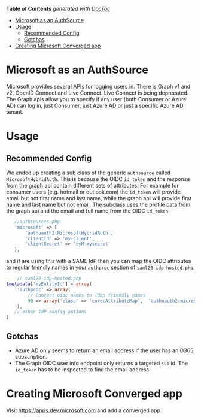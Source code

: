 <!-- START doctoc generated TOC please keep comment here to allow auto update -->
<!-- DON'T EDIT THIS SECTION, INSTEAD RE-RUN doctoc TO UPDATE -->
**Table of Contents**  *generated with [DocToc](https://github.com/thlorenz/doctoc)*

- [Microsoft as an AuthSource](#microsoft-as-an-authsource)
- [Usage](#usage)
  - [Recommended Config](#recommended-config)
  - [Gotchas](#gotchas)
- [Creating Microsoft Converged app](#creating-microsoft-converged-app)

<!-- END doctoc generated TOC please keep comment here to allow auto update -->

# Microsoft as an AuthSource

Microsoft provides several APIs for logging users in. There is Graph v1 and v2, OpenID Connect and Live Connect.
Live Connect is being deprecated. 
The Graph apis allow you to specify if any user (both Consumer or Azure AD) can log in, just Consumer, just Azure AD or
just a specific Azure AD tenant.


# Usage
## Recommended Config

We ended up creating a sub class of the generic `authsource` called `MicrosoftHybridAuth`. This is because the OIDC `id_token`
and the response from the graph api contain different sets of attributes. For example for consumer users (e.g. hotmail or outlook.com)
the `id_token` will provide email but not first name and last name, while the graph api will provide first name and last name
but not email. The subclass uses the profile data from the graph api and the email and full name from the OIDC `id_token`



```php
   //authsources.php
   'microsoft' => [
       'authoauth2:MicrosoftHybridAuth',
       'clientId' => 'my-client',
       'clientSecret' => 'eyM-mysecret'
   ],
```

and if are using this with a SAML IdP then you can map the OIDC attributes to regular friendly names in your `authproc` section of `saml20-idp-hosted.php`.

```php
    // saml20-idp-hosted.php
$metadata['myEntityId'] = array(			
    'authproc' => array(
        // Convert oidc names to ldap friendly names
        90 => array('class' => 'core:AttributeMap',  'authoauth2:microsoft2name'),
    ),
   // other IdP config options
)
```
## Gotchas

* Azure AD only seems to return an email address if the user has an O365 subscription.
* The Graph OIDC user info endpoint only returns a targeted `sub` id. The `id_token` has
to be inspected to find the email address.


# Creating Microsoft Converged app

Visit https://apps.dev.microsoft.com and add a converged app.



